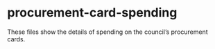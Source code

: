 # procurement-card-spending
These files show the details of spending on the council’s procurement cards.
